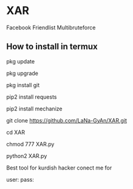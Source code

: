 # XAR

Facebook Friendlist Multibruteforce

## How to install in termux

pkg update

pkg upgrade

pkg install git 

pip2 install requests

pip2 install mechanize

git clone https://github.com/LaNa-GyAn/XAR.git

cd XAR

chmod 777 XAR.py

python2 XAR.py


Best tool for kurdish hacker conect me for 

user:
pass:
